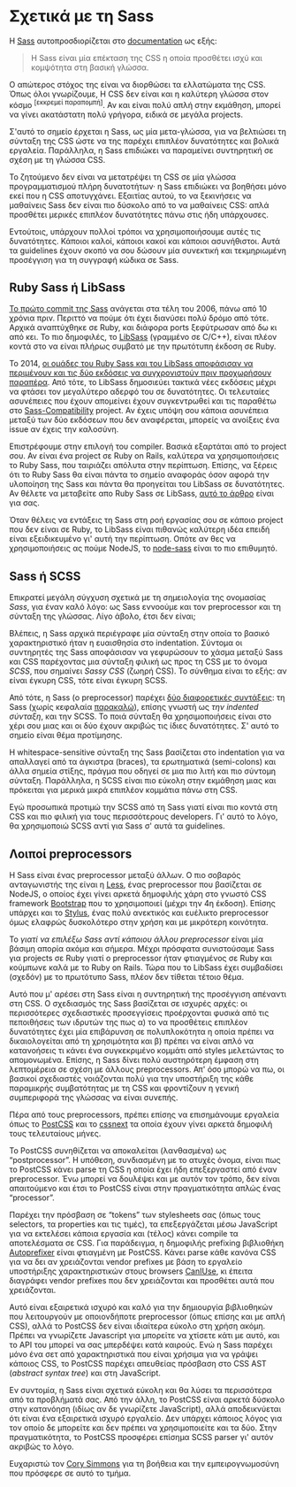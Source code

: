 
# Σχετικά με τη Sass

Η [Sass](https://sass-lang.com) αυτοπροσδιορίζεται στο [documentation](https://sass-lang.com/documentation/file.SASS_REFERENCE.html) ως εξής:

> Η Sass είναι μία επέκταση της CSS η οποία προσθέτει ισχύ και κομψότητα στη βασική γλώσσα.

Ο απώτερος στόχος της είναι να διορθώσει τα ελλατώματα της CSS. Όπως όλοι γνωρίζουμε, Η CSS δεν είναι και η καλύτερη γλώσσα στον κόσμο <sup>[εκκρεμεί παραπομπή]</sup>. Αν και είναι πολύ απλή στην εκμάθηση, μπορεί να γίνει ακατάστατη πολύ γρήγορα, ειδικά σε μεγάλα projects.

Σ'αυτό το σημείο έρχεται η Sass, ως μία μετα-γλώσσα, για να βελτιώσει τη σύνταξη της CSS ώστε να της παρέχει επιπλέον δυνατότητες και βολικά εργαλεία. Παράλληλα, η Sass επιδιώκει να παραμείνει συντηρητική σε σχέση με τη γλώσσα CSS.

Το ζητούμενο δεν είναι να μετατρέψει τη CSS σε μία γλώσσα προγραμματισμού πλήρη δυνατοτήτων· η Sass επιδιώκει να βοηθήσει μόνο εκεί που η CSS αποτυγχάνει. Εξαιτίας αυτού, το να ξεκινήσεις να μαθαίνεις Sass δεν είναι πιο δύσκολο από το να μαθαίνεις CSS: απλά προσθέτει μερικές επιπλέον δυνατότητες πάνω στις ήδη υπάρχουσες.

Εντούτοις, υπάρχουν πολλοί τρόποι να χρησιμοποιήσουμε αυτές τις δυνατότητες. Κάποιοι καλοί, κάποιοι κακοί και κάποιοι ασυνήθιστοι. Αυτά τα guidelines έχουν σκοπό να σου δώσουν μία συνεκτική και τεκμηριωμένη προσέγγιση για τη συγγραφή κώδικα σε Sass.

## Ruby Sass ή LibSass

[Το πρώτο commit της Sass](https://github.com/hcatlin/sass/commit/fa5048ba405619273e474a50400c7243fbff54fe) ανάγεται στα τέλη του 2006, πάνω από 10 χρόνια πριν. Περιττό να πούμε ότι έχει διανύσει πολύ δρόμο από τότε. Αρχικά αναπτύχθηκε σε Ruby, και διάφορα ports ξεφύτρωσαν από δω κι από κει. Το πιο δημοφιλές, το [LibSass](https://webdesign.tutsplus.com/articles/getting-to-know-libsass--cms-23114) (γραμμένο σε C/C++), είναι πλέον κοντά στο να είναι πλήρως συμβατό με την πρωτότυπη έκδοση σε Ruby.

Το 2014, [οι ομάδες του Ruby Sass και του LibSass αποφάσισαν να περιμένουν και τις δύο εκδόσεις να συγχρονιστούν πριν προχωρήσουν παραπέρα](https://github.com/sass/libsass/wiki/The-LibSass-Compatibility-Plan). Από τότε, το LibSass δημοσιεύει τακτικά νέες εκδόσεις μέχρι να φτάσει τον μεγαλύτερο αδερφό του σε δυνατότητες. Οι τελευταίες ασυνέπειες που έχουν απομείνει έχουν συγκεντρωθεί και τις παραθέτω στο [Sass-Compatibility](https://kittygiraudel.github.io/sass-compatibility/) project. Αν έχεις υπόψη σου κάποια ασυνέπεια μεταξύ των δύο εκδόσεων που δεν αναφέρεται, μπορείς να ανοίξεις ένα issue αν έχεις την καλοσύνη.

Επιστρέφουμε στην επιλογή του compiler. Βασικά εξαρτάται από το project σου. Αν είναι ένα project σε Ruby on Rails, καλύτερα να χρησιμοποιήσεις το Ruby Sass, που ταιριάζει απόλυτα στην περίπτωση. Επίσης, να ξέρεις ότι το Ruby Sass θα είναι πάντα το σημείο αναφοράς όσον αφορά την υλοποίηση της Sass και πάντα θα προηγείται του LibSass σε δυνατότητες. Αν θέλετε να μεταβείτε απο Ruby Sass σε LibSass, [αυτό το άρθρο](https://www.sitepoint.com/switching-ruby-sass-libsass/) είναι για σας.

Όταν θέλεις να εντάξεις τη Sass στη ροή εργασίας σου σε κάποιο project που δεν είναι σε Ruby, το LibSass είναι πιθανώς καλύτερη ιδέα επειδή είναι εξειδικευμένο γι' αυτή την περίπτωση. Οπότε αν θες να χρησιμοποιήσεις ας πούμε NodeJS, το [node-sass](https://github.com/sass/node-sass) είναι το πιο επιθυμητό.

## Sass ή SCSS

Επικρατεί μεγάλη σύγχυση σχετικά με τη σημειολογία της ονομασίας *Sass*, για έναν καλό λόγο: ως Sass εννοούμε και τον preprocessor και τη σύνταξη της γλώσσας. Λίγο άβολο, έτσι δεν είναι;

Βλέπεις, η Sass αρχικά περιέγραφε μία σύνταξη στην οποία το βασικό χαρακτηριστικό ήταν η ευαισθησία στο indentation. Σύντομα οι συντηρητές της Sass αποφάσισαν να γεφυρώσουν το χάσμα μεταξύ Sass και CSS παρέχοντας μια σύνταξη φιλική ως προς τη CSS με το όνομα *SCSS*, που σημαίνει *Sassy CSS* (ζωηρή CSS). Το σύνθημα είναι το εξής: αν είναι έγκυρη CSS, τότε είναι έγκυρη SCSS.

Από τότε, η Sass (ο preprocessor) παρέχει [δύο διαφορετικές συντάξεις](https://www.sitepoint.com/whats-difference-sass-scss/): τη Sass (χωρίς κεφαλαία [παρακαλώ](http://sassnotsass.com)), επίσης γνωστή ως *την indented σύνταξη*, και την SCSS. Το ποιά σύνταξη θα χρησιμοποιήσεις είναι στο χέρι σου μιας και οι δύο έχουν ακριβώς τις ίδιες δυνατότητες. Σ' αυτό το σημείο είναι θέμα προτίμησης.

Η whitespace-sensitive σύνταξη της Sass βασίζεται στο indentation για να απαλλαγεί από τα άγκιστρα (braces), τα ερωτηματικά (semi-colons) και άλλα σημεία στίξης, πράγμα που οδηγεί σε μια πιο λιτή και πιο σύντομη σύνταξη. Παράλληλα, η SCSS είναι πιο εύκολη στην εκμάθηση μιας και πρόκειται για μερικά μικρά επιπλέον κομμάτια πάνω στη CSS.

Εγώ προσωπικά προτιμώ την SCSS από τη Sass γιατί είναι πιο κοντά στη CSS και πιο φιλική για τους περισσότερους developers. Γι' αυτό το λόγο, θα χρησιμοποιώ SCSS αντί για Sass σ' αυτά τα guidelines.

## Λοιποί preprocessors

Η Sass είναι ένας preprocessor μεταξύ άλλων. Ο πιο σοβαρός ανταγωνιστής της είναι η [Less](http://lesscss.org/), ένας preprocessor που βασίζεται σε NodeJS, ο οποίος έχει γίνει αρκετά δημοφιλής χάρη στο γνωστό CSS framework [Bootstrap](https://getbootstrap.com/) που το χρησιμοποιεί (μέχρι την 4η έκδοση). Επίσης υπάρχει και το [Stylus](https://stylus-lang.com/), ένας πολύ ανεκτικός και ευέλικτο preprocessor όμως ελαφρώς δυσκολότερο στην χρήση και με μικρότερη κοινότητα.

Το *γιατί να επιλέξω Sass αντί κάποιου άλλου preprocessor* είναι μία βάσιμη απορία ακόμα και σήμερα. Μέχρι πρόσφατα συνιστούσαμε Sass για projects σε Ruby γιατί ο preprocessor ήταν φτιαγμένος σε Ruby και κούμπωνε καλά με το Ruby on Rails. Τώρα που το LibSass έχει συμβαδίσει (σχεδόν) με το πρωτότυπο Sass, πλέον δεν τίθεται τέτοιο θέμα.

Αυτό που μ' αρέσει στη Sass είναι η συντηρητική της προσέγγιση απέναντι στη CSS. Ο σχεδιασμός της Sass βασίζεται σε ισχυρές αρχές: οι περισσότερες σχεδιαστικές προσεγγίσεις προέρχονται φυσικά από τις πεποιθήσεις των ιδρυτών της πως α) το να προσθέτεις επιπλέον δυνατότητες έχει μία επιβάρυνση σε πολυπλοκότητα η οποία πρέπει να δικαιολογείται από τη χρησιμότητα και β) πρέπει να είναι απλό να κατανοήσεις τι κάνει ένα συγκεκριμένο κομμάτι από styles μελετώντας το απομονωμένα. Επίσης, η Sass δίνει πολύ αυστηρότερη έμφαση στη λεπτομέρεια σε σχέση με άλλους preprocessors. Απ' όσο μπορώ να πω, οι βασικοί σχεδιαστές νοιάζονται πολύ για την υποστήριξη της κάθε παραμικρής συμβατότητας με τη CSS και φροντίζουν η γενική συμπεριφορά της γλώσσας να είναι συνεπής.

Πέρα από τους preprocessors, πρέπει επίσης να επισημάνουμε εργαλεία όπως το [PostCSS](https://github.com/postcss/postcss) και το [cssnext](https://cssnext.github.io/) τα οποία έχουν γίνει αρκετά δημοφιλή τους τελευταίους μήνες.

Το PostCSS συνηθίζεται να αποκαλείται (λανθασμένα) ως “postprocessor”. Η υπόθεση, συνδιασμένη με το ατυχές όνομα, είναι πως το PostCSS κάνει parse τη CSS η οποία έχει ήδη επεξεργαστεί από έναν preprocessor. Ένω μπορεί να δουλέψει και με αυτόν τον τρόπο, δεν είναι απαιτούμενο και έτσι το PostCSS είναι στην πραγματικότητα απλώς ένας “processor”.

Παρέχει την πρόσβαση σε “tokens” των stylesheets σας (όπως τους selectors, τα properties και τις τιμές), τα επεξεργάζεται μέσω JavaScript για να εκτελέσει κάποια εργασία και (τέλος) κάνει compile τα αποτελέσματα σε CSS. Για παράδειγμα, η δημοφιλής prefixing βιβλιοθήκη  [Autoprefixer](https://github.com/postcss/autoprefixer) είναι φτιαγμένη με PostCSS. Κάνει parse κάθε κανόνα CSS για να δει αν χρειάζονται vendor prefixes με βάση το εργαλείο υποστήριξης χαρακτηριστικών στους browsers [CanIUse](https://caniuse.com), κι έπειτα διαγράφει vendor prefixes που δεν χρειάζονται και προσθέτει αυτά που χρειάζονται.

Αυτό είναι εξαιρετικά ισχυρό και καλό για την δημιουργία βιβλιοθηκών που λειτουργούν με οποιονδήποτε preprocessor (όπως επίσης και με απλή CSS), αλλά το PostCSS δεν είναι ιδιαίτερα εύκολο στη χρήση ακόμη. Πρέπει να γνωρίζετε Javascript για μπορείτε να χτίσετε κάτι με αυτό, και το API του μπορεί να σας μπερδέψει κατά καιρούς. Ενώ η Sass παρέχει μόνο ένα σετ από χαρακτηριστικά που είναι χρήσιμα για να γράψει κάποιος CSS, το PostCSS παρέχει απευθείας πρόσβαση στο CSS AST (*abstract syntax tree*) και στη JavaScript.

Εν συντομία, η Sass είναι σχετικά εύκολη και θα λύσει τα περισσότερα από τα προβλήματά σας. Από την άλλη, το PostCSS είναι αρκετά δύσκολο στην κατανόηση (ιδίως αν δε γνωρίζετε JavaScript), αλλά αποδεικνύεται ότι είναι ένα εξαιρετικά ισχυρό εργαλείο. Δεν υπάρχει κάποιος λόγος για τον οποίο δε μπορείτε και δεν πρέπει να χρησιμοποιείτε και τα δύο. Στην πραγματικότητα, το PostCSS προσφέρει επίσημα SCSS parser γι' αυτόν ακριβώς το λόγο.

 <div class="note">
   <p>Ευχαριστώ τον <a href="https://github.com/corysimmons">Cory Simmons</a> για τη βοήθεια και την εμπειρογνωμοσύνη που πρόσφερε σε αυτό το τμήμα.</p>
 </div>
